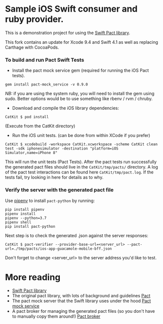 # Sample iOS Swift consumer and ruby provider.
This is a demonstration project for using the [Swift Pact library](https://github.com/DiUS/pact-consumer-swift).

This fork contains an update for Xcode 9.4 and Swift 4.1 as well as replacing Carthage with CocoaPods.

### To build and run Pact Swift Tests
* Install the pact mock service gem (required for running the iOS Pact tests).
```
gem install pact-mock_service -v 0.9.0
```
*NB:* if you are using the system ruby, you will need to install the gem using sudo. Better options would be to use something like rbenv / rvm / chruby.

* Download and compile the iOS library dependencies:
```
CatKit $ pod install 
```
(Execute from the CatKit directory)

* Run the iOS unit tests. (can be done from within XCode if you prefer)
```
CatKit $ xcodebuild -workspace CatKit.xcworkspace -scheme CatKit clean test -sdk iphonesimulator -destination "platform=iOS Simulator,name=iPhone 8"
```

This will run the unit tests (Pact Tests). After the pact tests run successfully the generated pact files should live in the `CatKit/tmp/pacts/` directory. A log of the pact test interactions can be found here `CatKit/tmp/pact.log`. If the tests fail, try looking in here for details as to why.

### Verify the server with the generated pact file

Use [pipenv](https://docs.pipenv.org/) to install `pact-python` by running:

	pip install pipenv
	pipenv install
	pipenv --python=3.7
	pipenv shell
	pip install pact-python

Next step is to check the generated .json against the server responses:

	CatKit $ pact-verifier --provider-base-url=<server_url> --pact-url=./tmp/pacts/ios-app-guacamole-mobile-bff.json 

Don't forget to change <server_url> to the server address you'd like to test.

# More reading
* [Swift Pact library](https://github.com/DiUS/pact-consumer-swift)
* The original pact library, with lots of background and guidelines [Pact](https://github.com/realestate-com-au/pact)
* The pact mock server that the Swift library uses under the hood [Pact mock service](https://github.com/bethesque/pact-mock_service)
* A pact broker for managing the generated pact files (so you don't have to manually copy them around!) [Pact broker](https://github.com/bethesque/pact_broker)
